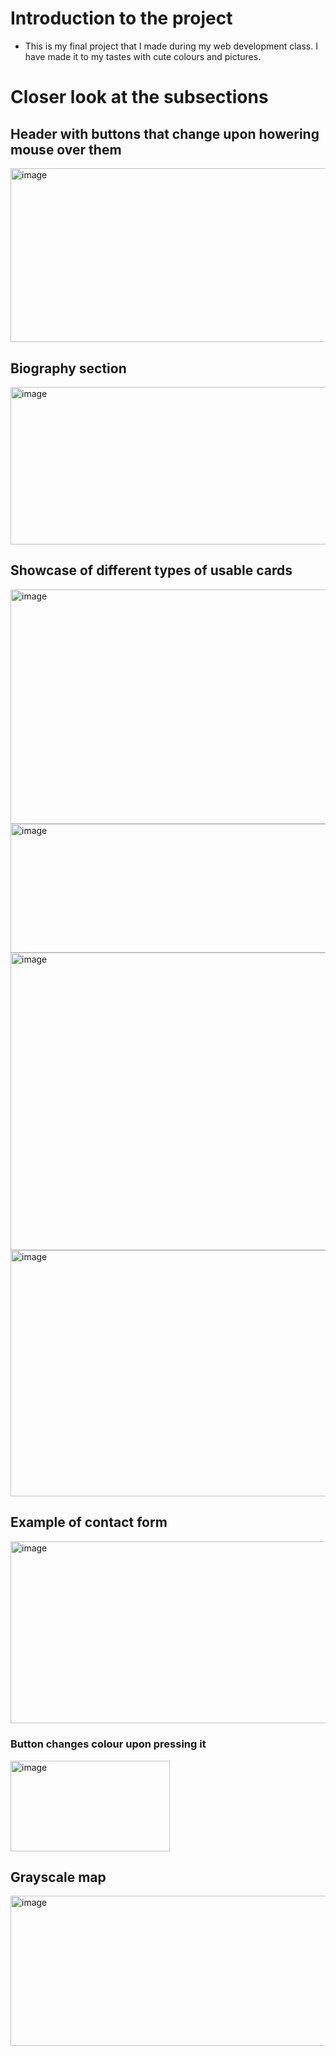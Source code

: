 # Introduction to the project
- This is my final project that I made during my web development class. I have made it to my tastes with cute colours and pictures.

# Closer look at the subsections
## Header with buttons that change upon howering mouse over them

<img width="800" height="278.53" alt="image" src="https://github.com/user-attachments/assets/843212ae-398d-4e41-8a30-7b3e5db9bb73" />

## Biography section 

<img width="800" height="251.81" alt="image" src="https://github.com/user-attachments/assets/1f2cbad0-7fdd-46ec-91fb-6b60ff32e4ad" />

## Showcase of different types of usable cards 

<img width="800" height="375.47" alt="image" src="https://github.com/user-attachments/assets/451c515f-305e-4623-9d67-58e9946a0126" />

<img width="800" height="206.08" alt="image" src="https://github.com/user-attachments/assets/38fe8791-8964-49b6-9877-82a8f75f7dd7" />

<img width="800" height="475.72" alt="image" src="https://github.com/user-attachments/assets/f1740534-3072-4d4d-94d7-9463d8d46fa3" />

<img width="800" height="393.57" alt="image" src="https://github.com/user-attachments/assets/93e50273-79c2-4494-8af4-edacf0d5f7fc" />

## Example of contact form

<img width="800" height="291.84" alt="image" src="https://github.com/user-attachments/assets/b9772ff9-ae25-4ea7-ad4f-e284efee2c7d" />

### Button changes colour upon pressing it

<img width="255" height="145" alt="image" src="https://github.com/user-attachments/assets/6c11c23e-0e73-42d7-994f-494607f81a8e" />

## Grayscale map

<img width="800" height="239.83" alt="image" src="https://github.com/user-attachments/assets/49eda16e-16c3-4ec2-ab6c-e7df0603f8dd" />
